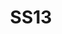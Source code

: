 ---
title: SS13
crosslinks:
- youtubefactsbot
- youtubot
- u_imguralbumbot
- livven
- MassdropBot
- anti_gif_bot
- tmsbmeta
- TheHoPisBad
- nocontext
- place
- ss14
- ApocalypseRising
- Stationeers
- homestuck
- ss13art
- SUBREDDITNAME
- Stellaris
- furry
- titlegore
- SubredditDrama
---